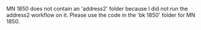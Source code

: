 MN 1850 does not contain an 'address2' folder because I did not run the address2 workflow on it. Please use the code in the 'bk 1850' folder for MN 1850.
